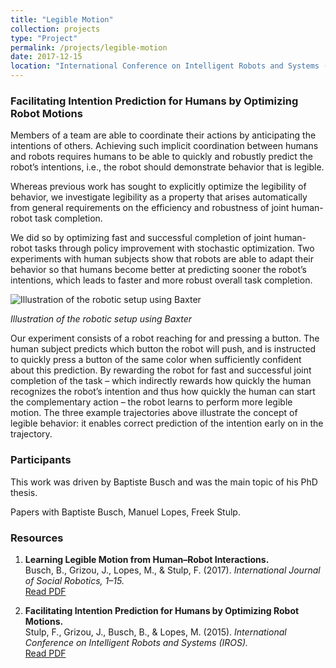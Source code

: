 ```yaml
---
title: "Legible Motion"
collection: projects
type: "Project"
permalink: /projects/legible-motion
date: 2017-12-15
location: "International Conference on Intelligent Robots and Systems (IROS)"
---
```


### Facilitating Intention Prediction for Humans by Optimizing Robot Motions

Members of a team are able to coordinate their actions by anticipating the intentions of others. Achieving such implicit coordination between humans and robots requires humans to be able to quickly and robustly predict the robot’s intentions, i.e., the robot should demonstrate behavior that is legible.

Whereas previous work has sought to explicitly optimize the legibility of behavior, we investigate legibility as a property that arises automatically from general requirements on the efficiency and robustness of joint human-robot task completion.

We did so by optimizing fast and successful completion of joint human-robot tasks through policy improvement with stochastic optimization. Two experiments with human subjects show that robots are able to adapt their behavior so that humans become better at predicting sooner the robot’s intentions, which leads to faster and more robust overall task completion.

![Illustration of the robotic setup using Baxter](https://jgrizou.com/wp-content/uploads/2022/11/setup-1.png)

_Illustration of the robotic setup using Baxter_

Our experiment consists of a robot reaching for and pressing a button. The human subject predicts which button the robot will push, and is instructed to quickly press a button of the same color when sufficiently confident about this prediction. By rewarding the robot for fast and successful joint completion of the task – which indirectly rewards how quickly the human recognizes the robot’s intention and thus how quickly the human can start the complementary action – the robot learns to perform more legible motion. The three example trajectories above illustrate the concept of legible behavior: it enables correct prediction of the intention early on in the trajectory.

### Participants

This work was driven by Baptiste Busch and was the main topic of his PhD thesis.

Papers with Baptiste Busch, Manuel Lopes, Freek Stulp.

### Resources

1. **Learning Legible Motion from Human–Robot Interactions.**  
   Busch, B., Grizou, J., Lopes, M., & Stulp, F. (2017). _International Journal of Social Robotics, 1–15._  
   [Read PDF](https://hal.archives-ouvertes.fr/hal-01629451/file/main_final.pdf)

2. **Facilitating Intention Prediction for Humans by Optimizing Robot Motions.**  
   Stulp, F., Grizou, J., Busch, B., & Lopes, M. (2015). _International Conference on Intelligent Robots and Systems (IROS)._  
   [Read PDF](https://hal.archives-ouvertes.fr/hal-01170977/file/iros2015.pdf)
